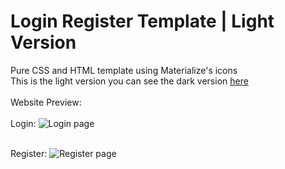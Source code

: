 <h1>Login Register Template | Light Version</h1>
Pure CSS and HTML template using Materialize's icons<br>
This is the light version you can see the dark version <a href="https://github.com/MrLolok/Login-Register-Template/">here</a>
<br>
<br>
Website Preview:
<br><br>
Login:
<img src="https://image.prntscr.com/image/QGgCNE4bTo2dZIqL_rm6rg.png" title="Login page" />
<br><br>

Register:
<img src="https://image.prntscr.com/image/V5r1QjTmSfq28uoW3bdp1A.png" title="Register page" />
